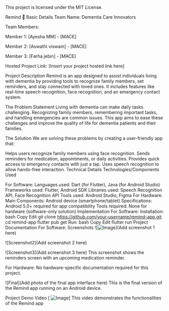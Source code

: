 This project is licensed under the MIT License.

Remind 🎯
Basic Details
Team Name: Dementia Care Innovators

Team Members:

Member 1: [Ayesha MM] - [MACE]

Member 2: [Aswathi viswam] - [MACE]

Member 3: [Farha jebin] - [MACE]

Hosted Project Link: [Insert your project hosted link here]

Project Description
Remind is an app designed to assist individuals living with dementia by providing tools to recognize family members, set reminders, and stay connected with loved ones. It includes features like real-time speech recognition, face recognition, and an emergency contact system.

The Problem Statement
Living with dementia can make daily tasks challenging. Recognizing family members, remembering important tasks, and handling emergencies are common issues. This app aims to ease these challenges and improve the quality of life for dementia patients and their families.

The Solution
We are solving these problems by creating a user-friendly app that:

Helps users recognize family members using face recognition.
Sends reminders for medication, appointments, or daily activities.
Provides quick access to emergency contacts with just a tap.
Uses speech recognition to allow hands-free interaction.
Technical Details
Technologies/Components Used

For Software:
Languages used: Dart (for Flutter), Java (for Android Studio)
Frameworks used: Flutter, Android SDK
Libraries used: Speech Recognition API, Face Recognition API
Tools used: Android Studio, Figma
For Hardware:
Main Components: Android device (smartphone/tablet)
Specifications: Android 5.0+ required for app compatibility
Tools required: None for hardware (software-only solution)
Implementation
For Software:
Installation:
bash
Copy
Edit
git clone https://github.com/your-username/remind-app.git
cd remind-app
flutter pub get
Run:
bash
Copy
Edit
flutter run
Project Documentation
For Software:
Screenshots
![![Image](https://github.com/user-attachments/assets/9df81909-538f-45fd-9a87-8a11a47d6926)](Add screenshot 1 here)


![Screenshot2](Add screenshot 2 here)


![Screenshot3](Add screenshot 3 here)
This screenshot shows the reminders screen with an upcoming medication reminder.



For Hardware:
No hardware-specific documentation required for this project.


![Final](Add photo of the final app interface here)
This is the final version of the Remind app running on an Android device.

Project Demo
Video
[<!-- Failed to upload "WhatsApp Video 2025-02-02 at 10.32.25_fb5b1d65.mp4" -->
![Image](https://github.com/user-attachments/assets/9df81909-538f-45fd-9a87-8a11a47d6926)]
This video demonstrates the functionalities of the Remind app

